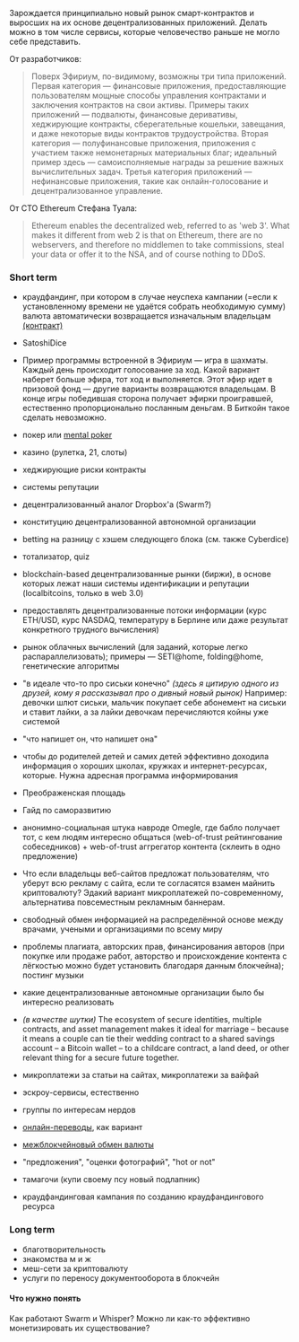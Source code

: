 Зарождается принципиально новый рынок смарт-контрактов и выросших на их основе децентрализованных приложений. Делать можно в том числе сервисы, которые человечество раньше не могло себе представить. 

От разработчиков:
> Поверх Эфириум, по-видимому, возможны три типа приложений. Первая категория — финансовые приложения, предоставляющие пользователям мощные способы управления контрактами и заключения контрактов на свои активы. Примеры таких приложений — подвалюты, финансовые деривативы, хеджирующие контракты, сберегательные кошельки, завещания, и даже некоторые виды контрактов трудоустройства. Вторая категория — полуфинансовые приложения, приложения с участием также немонетарных материальных благ; идеальный пример здесь — самоисполняемые награды за решение важных вычислительных задач. Третья категория приложений — нефинансовые приложения, такие как онлайн-голосование и децентрализованное управление.

От CTO Ethereum Стефана Туала:

> Ethereum enables the decentralized web, referred to as 'web 3'. What makes it different from web 2 is that on Ethereum, there are no webservers, and therefore no middlemen to take commissions, steal your data or offer it to the NSA, and of course nothing to DDoS.

### Short term

* краудфандинг, при котором в случае неуспеха кампании (=если к установленному времени не удаётся собрать необходимую сумму) валюта автоматически возвращается изначальным владельцам [(контракт)](http://dl.dropboxusercontent.com/u/14533127/contracts/%D0%BA%D1%80%D0%B0%D1%83%D0%B4%D1%84%D0%B0%D0%BD%D0%B4%D0%B8%D0%BD%D0%B3)

* SatoshiDice
* Пример программы встроенной в Эфириум — игра в шахматы. Каждый день происходит голосование за ход. Какой вариант наберет больше эфира, тот ход и выполняется. Этот эфир идет в призовой фонд — другие варианты возвращаются владельцам. В конце игры победившая сторона получает эфирки проигравшей, естественно пропорционально посланным деньгам. В Биткойн такое сделать невозможно.
* покер или [mental poker](https://dl.dropboxusercontent.com/u/14533127/mental_poker.pdf)
* казино (рулетка, 21, слоты) 
* хеджирующие риски контракты
* системы репутации
* децентрализованный аналог Dropbox'а (Swarm?)
* конституцию децентрализованной автономной организации
* betting на разницу с хэшем следующего блока (см. также Cyberdice)
* тотализатор, quiz
* blockchain-based децентрализованные рынки (биржи), в основе которых лежат наши системы идентификации и репутации (localbitcoins, только в web 3.0)
* предоставлять децентрализованные потоки информации (курс ETH/USD, курс NASDAQ, температуру в Берлине или даже результат конкретного трудного вычисления)
* рынок облачных вычислений (для заданий, которые легко распараллелизовать); примеры — SETI@home, folding@home, генетические алгоритмы 
* "в идеале что-то про сиськи конечно" *(здесь я цитирую одного из друзей, кому я рассказывал про о дивный новый рынок)* Например: девочки шлют сиськи, мальчик покупает себе абонемент на сиськи и ставит лайки, а за лайки девочкам перечисляются койны уже системой
* "что напишет он, что напишет она"
* чтобы до родителей детей и самих детей эффективно доходила информация о хороших школах, кружках и интернет-ресурсах, которые. Нужна адресная программа информирования
* Преображенская площадь
* Гайд по саморазвитию
* анонимно-социальная штука навроде Omegle, где бабло получает тот, с кем людям интересно общаться (web-of-trust рейтингование собеседников) + web-of-trust аггрегатор контента (склеить в одно предложение)
* Что если владельцы веб-сайтов предложат пользователям, что уберут всю рекламу с сайта, если те согласятся взамен майнить криптовалюту? Эдакий вариант микроплатежей по-современному, альтернатива повсеместным рекламным баннерам.
* свободный обмен информацией на распределённой основе между врачами, учеными и организациями по всему миру
* проблемы плагиата, авторских прав, финансирования авторов (при покупке или продаже работ, авторство и происхождение контента с лёгкостью можно будет установить благодаря данным блокчейна); постинг музыки
* какие децентрализованные автономные организации было бы интересно реализовать
* *(в качестве шутки)* The ecosystem of secure identities, multiple contracts, and asset management makes it ideal for marriage – because it means a couple can tie their wedding contract to a shared savings account – a Bitcoin wallet – to a childcare contract, a land deed, or other relevant thing for a secure future together.
* микроплатежи за статьи на сайтах, микроплатежи за вайфай
* эскроу-сервисы, естественно
* группы по интересам нердов
* [онлайн-переводы](https://en.bitcoin.it/wiki/Contracts#Example_3:_Assurance_contracts), как вариант
* [межблокчейновый обмен валюты](https://en.bitcoin.it/wiki/Contracts#Example_5:_Trading_across_chains)
* "предложения", "оценки фотографий", "hot or not"
* тамагочи (купи своему псу новый подлапник)
* краудфандинговая кампания по созданию краудфандингового ресурса

### Long term

* благотворительность
* знакомства м и ж
* меш-сети за криптовалюту
* услуги по переносу документооборота в блокчейн

#### Что нужно понять

Как работают Swarm и Whisper? Можно ли как-то эффективно монетизировать их существование?

<!--
#### Оффтоп

> Решение проблемы масштабируемости: сайдчейны; другое решение — хранить состояние в блокчейне вместо истории


#### Вопросы к разработчикам

1. Неудобно, что NASDAQ'у нужно постоянно пересылать мессаджи на свой же контракт, чтобы изменять котировки. Гораздо удобнее было бы, если уж мы так доверяем NASDAQ'у, встроить возможность NASDAQ-контракту обращаться к сайту (или к нескольким сайтам) с котировками NASDAQ

2. "If Alice's key gets hacked, she runs to Bob to move the funds to a new contract." Does she literally *run* to him, deanonymizing herself? If not, how would the Bob know that the option user is Alice? 

#### Примеры контрактов, которые люди пишут и у них получается

-->